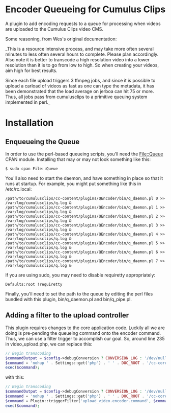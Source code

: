 # Encoder Queueing for Cumulus Clips

A plugin to add encoding requests to a queue for processing when videos are uploaded to the Cumulus Clips video CMS.

Some reasoning, from Wes's original documentation:  

_This is a resource intensive process, and may take more often several minutes to less often several hours to complete. Please plan accordingly. Also note it is better to transcode a high resolution video into a lower resolution than it is to go from low to high. So when creating your videos, aim high for best results.

 Since each file upload triggers 3 ffmpeg jobs, and since it is possible to upload a carload of videos as fast as one can type the metadata, it has been demonstrated that the load average on jerboa can hit 75 or more. Thus, all jobs pass from cumulusclips to a primitive queuing system implemented in perl._

# Installation

## Enqueueing the Queue

In order to use the perl-based queueing scripts, you'll need the [File::Queue](https://metacpan.org/pod/distribution/File-Queue/lib/File/Queue.pod) CPAN module. Installing that may or may not look something like this:

```shell-script
$ sudo cpan File::Queue
```

You'll also need to start the daemon, and have something in place so that it runs at startup. For example, you might put something like this in /etc/rc.local:

```openrc
/path/to/cumulusclips/cc-content/plugins/QEncoder/bin/q_daemon.pl 0 >> /var/log/cumulusclips/q.log &
/path/to/cumulusclips/cc-content/plugins/QEncoder/bin/q_daemon.pl 1 >> /var/log/cumulusclips/q.log &
/path/to/cumulusclips/cc-content/plugins/QEncoder/bin/q_daemon.pl 2 >> /var/log/cumulusclips/q.log &
/path/to/cumulusclips/cc-content/plugins/QEncoder/bin/q_daemon.pl 3 >> /var/log/cumulusclips/q.log &
/path/to/cumulusclips/cc-content/plugins/QEncoder/bin/q_daemon.pl 4 >> /var/log/cumulusclips/q.log &
/path/to/cumulusclips/cc-content/plugins/QEncoder/bin/q_daemon.pl 5 >> /var/log/cumulusclips/q.log &
/path/to/cumulusclips/cc-content/plugins/QEncoder/bin/q_daemon.pl 6 >> /var/log/cumulusclips/q.log &
/path/to/cumulusclips/cc-content/plugins/QEncoder/bin/q_daemon.pl 7 >> /var/log/cumulusclips/q.log &
```

If you are using sudo, you may need to disable requiretty appropriately:

```
Defaults:root !requiretty
```

Finally, you'll need to set the path to the queue by editing the perl files bundled with this plugin, bin/q_daemon.pl and bin/q_pipe.pl.

## Adding a filter to the upload controller

This plugin requires changes to the core application code.  Luckily all we are doing is pre-pending the queueing command onto the encoder command. Thus, we can use a filter trigger to accomplish our goal. So, around line 235 in video_upload.php, we can replace this:

```php
// Begin transcoding
$commandOutput = $config->debugConversion ? CONVERSION_LOG : '/dev/null';
$command = 'nohup ' . Settings::get('php') . ' ' . DOC_ROOT . '/cc-core/system/encode.php --video="' . $videoId . '" >> ' .  $commandOutput . ' 2>&1 &';
exec($command);
```

with this:

```php
// Begin transcoding
$commandOutput = $config->debugConversion ? CONVERSION_LOG : '/dev/null';
$command = 'nohup ' . Settings::get('php') . ' ' . DOC_ROOT . '/cc-core/system/encode.php --video="' . $videoId . '" >> ' .  $commandOutput . ' 2>&1 &';
$command = Plugin::triggerFilter('upload_video.encoder.command', $command); 
exec($command);
```

